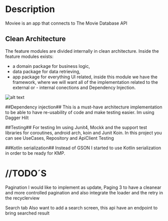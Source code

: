 # Description #
Moviee is an app that connects to The Movie Database API 

## Clean Architecture ##
The feature modules are divided internally in clean architecture. Inside the feature modules exists:

- a domain package for business logic,
- data package for data retrieving,
- app package for everything UI related, inside this module we have the framework, where we will want all of the implementation related to the external or  - internal conections and Dependency Injection.

![alt text](https://erikjhordan-rey.github.io/images/2016/1/clean_archi.png)

##Dependency injection##
This is a must-have architecture implementation to be able to have re-usability of code and make testing easier. Im using Dagger Hilt

##Testing##
For testing Im using Junit4, Mockk and the support test libraries for coroutines, android arch, koin and Junit Koin. In this project you can see UseCases, Repository and ApiClient Testing

##Kotlin serialization##
Instead of GSON I started to use Kotlin serialization in order to be ready for KMP.

# //TODO´S #

Pagination
I would like to implement as update, Paging 3 to have a cleanear and more controlled pagination and also integrate the loader and the retry in the recyclerview

Search tab
Also want to add a search screen, this api have an endpoint to bring searched result
